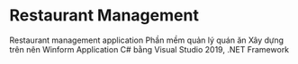 # Restaurant Management
Restaurant management application
Phần mềm quản lý quán ăn
Xây dựng trên nên Winform Application C# bằng Visual Studio 2019, .NET Framework
